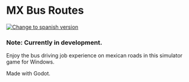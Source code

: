 # MX Bus Routes

[![Change to spanish version](https://img.shields.io/badge/Change%20to%20spanish%20version-006341?style=for-the-badge&logo=data:image/svg+xml;base64,PHN2ZyB4bWxucz0naHR0cDovL3d3dy53My5vcmcvMjAwMC9zdmcnIHdpZHRoPScyNScgaGVpZ2h0PScyNScgdmlld0JveD0nMCAwIDMwIDI1Jz48cmVjdCB3aWR0aD0nMzAnIGhlaWdodD0nMjUnIGZpbGw9J25vbmUnLz48dGV4dCB4PSczJyB5PScxNycgZm9udC1zaXplPScxNScgZmlsbD0nd2hpdGUnIGZvbnQtZmFtaWx5PSJBcmlhbCwgc2Fucy1zZXJpZiIgZm9udC13ZWlnaHQ9J2JvbGQnPk1YPC90ZXh0Pjwvc3ZnPg==)](README-spanish.md)

### Note: Currently in development.

Enjoy the bus driving job experience on mexican roads in this simulator game for Windows.

Made with Godot.
